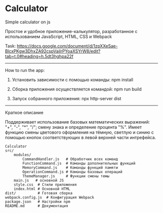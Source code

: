 # Calculator

Simple calculator on js

Простое и удобное приложение-калькулятор, разработанное с использованием JavaScript, HTML, CSS и Webpack

Task:
https://docs.google.com/document/d/1zpXXeSae-BlcxPKgw3DhxZA92cspVailrPYoaXSYrW8/edit?tab=t.0#heading=h.5dt3hghpa22f

---

How to run the app:

1. Установить зависимости с помощью команды: npm install

2. Сборка приложения осуществляется командой: npm run build

3. Запуск собранного приложения: npx http-server dist

---

Краткое описание

Поддерживает использование базовых математических выражений: "+", "-", "\*", "/"; смену знака и определение процента "%".
Имеет функцию смены цветового оформления на тёмную, светлую и синию с помощью кнопок соответствующих в левой верхней части интрефейса.

```
Сalculator
src/
    modules/
        CommandHandler.js   # Обработчик всех команд
        FunctionCommand.js  # Команды дополнительных функций
        MemoryCommand.js    # Команды функций памяти
        OperationCommand.js # Команды базовых операций
        ThemeManager.js     # Функции смены темы
    main.js   # основной JS
    style.css  # Стили приложения
    index.html # Основной HTML
dist/          # Готовая сборка
webpack.config.js  # Конфигурация Webpack
package.json   # Настройки npm
README.md      # Документация
```
